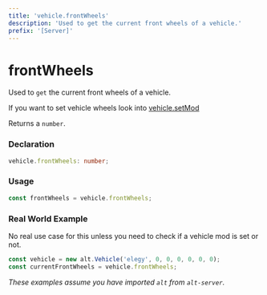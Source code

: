 ```yaml
---
title: 'vehicle.frontWheels'
description: 'Used to get the current front wheels of a vehicle.'
prefix: '[Server]'
---
```


# frontWheels

Used to `get` the current front wheels of a vehicle.

If you want to set vehicle wheels look into [vehicle.setMod](./setMod.md)

Returns a `number`.

### Declaration

```typescript
vehicle.frontWheels: number;
```

### Usage

```js
const frontWheels = vehicle.frontWheels;
```

### Real World Example

No real use case for this unless you need to check if a vehicle mod is set or not.

```js
const vehicle = new alt.Vehicle('elegy', 0, 0, 0, 0, 0, 0);
const currentFrontWheels = vehicle.frontWheels;
```

_These examples assume you have imported `alt` from `alt-server`._